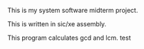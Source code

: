 This is my system software midterm project.

This is written in sic/xe assembly.

This program calculates gcd and lcm.
test
